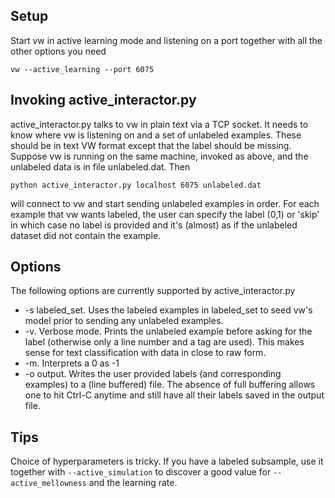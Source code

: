 ## Setup
Start vw in active learning mode and listening on a port together with all the other options you need

`vw --active_learning --port 6075`

## Invoking active_interactor.py
active_interactor.py talks to vw in plain text via a TCP socket. It needs to know where vw is listening on and a set of unlabeled examples. These should be in text VW format except that the label should be missing. Suppose vw is running on the same machine, invoked as above, and the unlabeled data is in file unlabeled.dat. Then

`python active_interactor.py localhost 6075 unlabeled.dat` 

will connect to vw and start sending unlabeled examples in order. For each example that vw wants labeled, the user can specify the label (0,1) or 'skip' in which case no label is provided and it's (almost) as if the unlabeled dataset did not contain the example.

## Options
The following options are currently supported  by active_interactor.py
* -s labeled_set. Uses the labeled examples in labeled_set to seed vw's model prior to sending any unlabeled examples.
* -v. Verbose mode. Prints the unlabeled example before asking for the label (otherwise only a line number and a tag are used). This makes sense for text classification with data in close to raw form.
* -m. Interprets a 0 as -1
* -o output. Writes the user provided labels (and corresponding examples) to a (line buffered) file. The absence of full buffering allows one to hit Ctrl-C anytime and still have all their labels saved in the output file.

## Tips
Choice of hyperparameters is tricky. If you have a labeled subsample, use it together with `--active_simulation` to discover a good value for `--active_mellowness` and the learning rate.